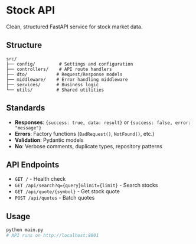 # Stock API

Clean, structured FastAPI service for stock market data.

## Structure

```
src/
├── config/         # Settings and configuration
├── controllers/    # API route handlers
├── dto/           # Request/Response models
├── middleware/    # Error handling middleware
├── services/      # Business logic
└── utils/         # Shared utilities
```

## Standards

- **Responses**: `{success: true, data: result}` or `{success: false, error: "message"}`
- **Errors**: Factory functions (`BadRequest()`, `NotFound()`, etc.)
- **Validation**: Pydantic models
- **No**: Verbose comments, duplicate types, repository patterns

## API Endpoints

- `GET /` - Health check
- `GET /api/search?q={query}&limit={limit}` - Search stocks
- `GET /api/quote/{symbol}` - Get stock quote
- `POST /api/quotes` - Batch quotes

## Usage

```bash
python main.py
# API runs on http://localhost:8001
```
